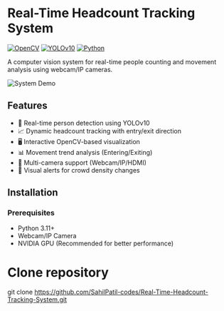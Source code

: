 # Real-Time Headcount Tracking System

[![OpenCV](https://img.shields.io/badge/OpenCV-5.0-green)](https://opencv.org/)
[![YOLOv10](https://img.shields.io/badge/YOLO-v10-blue)](https://github.com/ultralytics/ultralytics)
[![Python](https://img.shields.io/badge/Python-3.11%2B-yellow)](https://www.python.org/)

A computer vision system for real-time people counting and movement analysis using webcam/IP cameras.

![System Demo](image.png)

## Features

- 👥 Real-time person detection using YOLOv10
- 📈 Dynamic headcount tracking with entry/exit direction
- 🖥️ Interactive OpenCV-based visualization
- 📊 Movement trend analysis (Entering/Exiting)
- 🎥 Multi-camera support (Webcam/IP/HDMI)
- 🚨 Visual alerts for crowd density changes

## Installation

### Prerequisites
- Python 3.11+
- Webcam/IP Camera
- NVIDIA GPU (Recommended for better performance)

# Clone repository
git clone https://github.com/SahilPatil-codes/Real-Time-Headcount-Tracking-System.git


